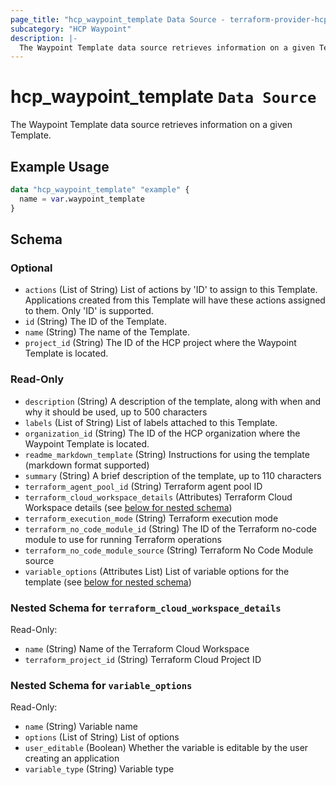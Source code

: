 ```yaml
---
page_title: "hcp_waypoint_template Data Source - terraform-provider-hcp"
subcategory: "HCP Waypoint"
description: |-
  The Waypoint Template data source retrieves information on a given Template.
---
```


# hcp_waypoint_template `Data Source`



The Waypoint Template data source retrieves information on a given Template.

## Example Usage

```terraform
data "hcp_waypoint_template" "example" {
  name = var.waypoint_template
}
```
<!-- schema generated by tfplugindocs -->
## Schema

### Optional

- `actions` (List of String) List of actions by 'ID' to assign to this Template. Applications created from this Template will have these actions assigned to them. Only 'ID' is supported.
- `id` (String) The ID of the Template.
- `name` (String) The name of the Template.
- `project_id` (String) The ID of the HCP project where the Waypoint Template is located.

### Read-Only

- `description` (String) A description of the template, along with when and why it should be used, up to 500 characters
- `labels` (List of String) List of labels attached to this Template.
- `organization_id` (String) The ID of the HCP organization where the Waypoint Template is located.
- `readme_markdown_template` (String) Instructions for using the template (markdown format supported)
- `summary` (String) A brief description of the template, up to 110 characters
- `terraform_agent_pool_id` (String) Terraform agent pool ID
- `terraform_cloud_workspace_details` (Attributes) Terraform Cloud Workspace details (see [below for nested schema](#nestedatt--terraform_cloud_workspace_details))
- `terraform_execution_mode` (String) Terraform execution mode
- `terraform_no_code_module_id` (String) The ID of the Terraform no-code module to use for running Terraform operations
- `terraform_no_code_module_source` (String) Terraform No Code Module source
- `variable_options` (Attributes List) List of variable options for the template (see [below for nested schema](#nestedatt--variable_options))

<a id="nestedatt--terraform_cloud_workspace_details"></a>
### Nested Schema for `terraform_cloud_workspace_details`

Read-Only:

- `name` (String) Name of the Terraform Cloud Workspace
- `terraform_project_id` (String) Terraform Cloud Project ID


<a id="nestedatt--variable_options"></a>
### Nested Schema for `variable_options`

Read-Only:

- `name` (String) Variable name
- `options` (List of String) List of options
- `user_editable` (Boolean) Whether the variable is editable by the user creating an application
- `variable_type` (String) Variable type
